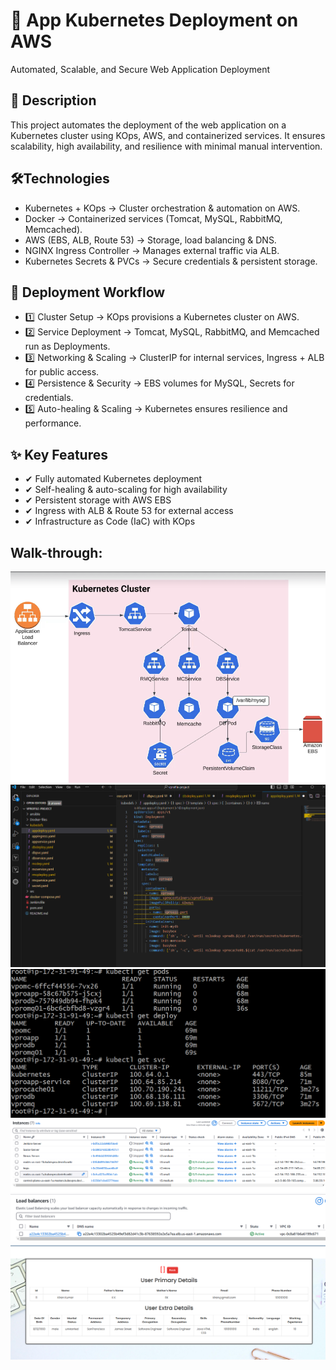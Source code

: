 # 🚀 App Kubernetes Deployment on AWS
Automated, Scalable, and Secure Web Application Deployment

##  📌 Description
This project automates the deployment of the web application on a Kubernetes cluster using KOps, AWS,
and containerized services. It ensures scalability, high availability, and resilience with
minimal manual intervention.

## 🛠Technologies
- Kubernetes + KOps → Cluster orchestration & automation on AWS.
- Docker → Containerized services (Tomcat, MySQL, RabbitMQ, Memcached).
- AWS (EBS, ALB, Route 53) → Storage, load balancing & DNS.
- NGINX Ingress Controller → Manages external traffic via ALB.
- Kubernetes Secrets & PVCs → Secure credentials & persistent storage.
  
## 🔄 Deployment Workflow
- 1️⃣ Cluster Setup → KOps provisions a Kubernetes cluster on AWS.
- 2️⃣ Service Deployment → Tomcat, MySQL, RabbitMQ, and Memcached run as Deployments.
- 3️⃣ Networking & Scaling → ClusterIP for internal services, Ingress + ALB for public access.
- 4️⃣ Persistence & Security → EBS volumes for MySQL, Secrets for credentials.
- 5️⃣ Auto-healing & Scaling → Kubernetes ensures resilience and performance.
     
## ✨ Key Features
- ✔ Fully automated Kubernetes deployment
- ✔ Self-healing & auto-scaling for high availability
- ✔ Persistent storage with AWS EBS
- ✔ Ingress with ALB & Route 53 for external access
- ✔ Infrastructure as Code (IaC) with KOps
 
## Walk-through:

 ![First try](https://github.com/Vlad774/vprokube/blob/main/diagramm.png) 
 ![First try](https://github.com/Vlad774/vprokube/blob/main/kubedefs.png) 
 ![First try](https://github.com/Vlad774/vprokube/blob/main/pods_running.png)
 ![First try](https://github.com/Vlad774/vprokube/blob/main/running_kuber.png)
 ![First try](https://github.com/Vlad774/vprokube/blob/main/load_balancer.png)
 ![First try](https://github.com/Vlad774/vprokube/blob/main/service_running.png)
